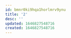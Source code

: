 ```yaml
---
id: bmnr0ki9hqa1horlmrv9ynu
title: '2'
desc: ''
updated: 1646827548716
created: 1646827548716
---
```


